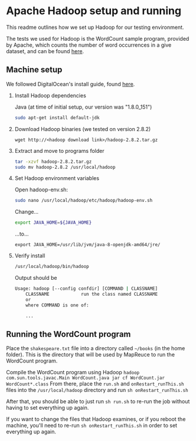 # Apache Hadoop setup and running

This readme outlines how we set up Hadoop for our testing environment.

The tests we used for Hadoop is the WordCount sample program, provided by Apache, which counts the number of word occurrences in a give dataset, and can be found [here](https://hadoop.apache.org/docs/stable/hadoop-mapreduce-client/hadoop-mapreduce-client-core/MapReduceTutorial.html).

## Machine setup
We followed DigitalOcean's install guide, found [here](https://www.digitalocean.com/community/tutorials/how-to-install-hadoop-in-stand-alone-mode-on-ubuntu-16-04).
1. Install Hadoop dependencies

	Java (at time of initial setup, our version was "1.8.0_151")
	```sh
	sudo apt-get install default-jdk
	```

2. Download Hadoop binaries (we tested on version 2.8.2)
	```
	wget http://<hadoop download link>/hadoop-2.8.2.tar.gz
	```

3. Extract and move to programs folder
	```sh
	tar -xzvf hadoop-2.8.2.tar.gz
	sudo mv hadoop-2.8.2 /usr/local/hadoop
	```

4. Set Hadoop environment variables

	Open hadoop-env.sh:
	```sh
	sudo nano /usr/local/hadoop/etc/hadoop/hadoop-env.sh
	```
	Change...
	```sh
	export JAVA_HOME=${JAVA_HOME}
	```
	...to...
	```
	export JAVA_HOME=/usr/lib/jvm/java-8-openjdk-amd64/jre/
	```

5. Verify install
	```sh
	/usr/local/hadoop/bin/hadoop
	```

	Output should be 
	```bash
	Usage: hadoop [--config confdir] [COMMAND | CLASSNAME]
		CLASSNAME            run the class named CLASSNAME
		or
		where COMMAND is one of:

		...
	```

## Running the WordCount program
Place the `shakespeare.txt` file into a directory called `~/books` (in the home folder). This is the directory that will be used by MapReuce to run the WordCount program.

Compile the WordCount program using Hadoop
	```
	hadoop com.sun.tools.javac.Main WordCount.java
	jar cf WordCount.jar WordCount*.class
	```
From there, place the `run.sh` and `onRestart_runThis.sh` files into the `/usr/local/hadoop` directory and run `sh onRestart_runThis.sh`

After that, you should be able to just run `sh run.sh` to re-run the job without having to set everything up again.

If you want to change the files that Hadoop examines, or if you reboot the machine, you'll need to re-run `sh onRestart_runThis.sh` in order to set everything up again.